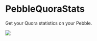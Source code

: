 PebbleQuoraStats
================

Get your Quora statistics on your Pebble.

![](http://i.imgur.com/HuVMwC2.jpg)